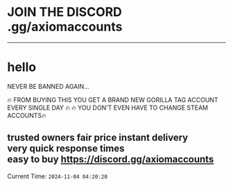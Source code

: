 # JOIN THE DISCORD .gg/axiomaccounts
-----------------------------------------
# hello
NEVER BE BANNED AGAIN...

🔥 FROM BUYING THIS YOU GET A BRAND NEW GORILLA TAG ACCOUNT EVERY SINGLE DAY 🔥 
🔥 YOU DON'T EVEN HAVE TO CHANGE STEAM ACCOUNTS🔥 

trusted owners 
fair price 
instant delivery  
very quick response times  
easy to buy 
https://discord.gg/axiomaccounts
------------------------------------------------
Current Time: `2024-11-04 04:20:20`
